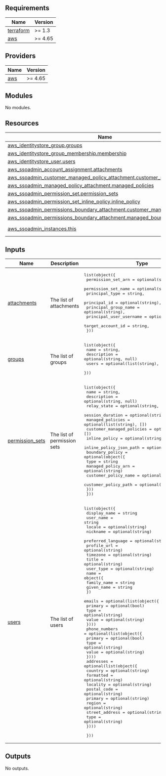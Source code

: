 <!-- BEGIN_TF_DOCS -->
## Requirements

| Name | Version |
|------|---------|
| <a name="requirement_terraform"></a> [terraform](#requirement\_terraform) | >= 1.3 |
| <a name="requirement_aws"></a> [aws](#requirement\_aws) | >= 4.65 |

## Providers

| Name | Version |
|------|---------|
| <a name="provider_aws"></a> [aws](#provider\_aws) | >= 4.65 |

## Modules

No modules.

## Resources

| Name | Type |
|------|------|
| [aws_identitystore_group.groups](https://registry.terraform.io/providers/hashicorp/aws/latest/docs/resources/identitystore_group) | resource |
| [aws_identitystore_group_membership.membership](https://registry.terraform.io/providers/hashicorp/aws/latest/docs/resources/identitystore_group_membership) | resource |
| [aws_identitystore_user.users](https://registry.terraform.io/providers/hashicorp/aws/latest/docs/resources/identitystore_user) | resource |
| [aws_ssoadmin_account_assignment.attachments](https://registry.terraform.io/providers/hashicorp/aws/latest/docs/resources/ssoadmin_account_assignment) | resource |
| [aws_ssoadmin_customer_managed_policy_attachment.customer_managed_policies](https://registry.terraform.io/providers/hashicorp/aws/latest/docs/resources/ssoadmin_customer_managed_policy_attachment) | resource |
| [aws_ssoadmin_managed_policy_attachment.managed_policies](https://registry.terraform.io/providers/hashicorp/aws/latest/docs/resources/ssoadmin_managed_policy_attachment) | resource |
| [aws_ssoadmin_permission_set.permission_sets](https://registry.terraform.io/providers/hashicorp/aws/latest/docs/resources/ssoadmin_permission_set) | resource |
| [aws_ssoadmin_permission_set_inline_policy.inline_policy](https://registry.terraform.io/providers/hashicorp/aws/latest/docs/resources/ssoadmin_permission_set_inline_policy) | resource |
| [aws_ssoadmin_permissions_boundary_attachment.customer_managed_boundary](https://registry.terraform.io/providers/hashicorp/aws/latest/docs/resources/ssoadmin_permissions_boundary_attachment) | resource |
| [aws_ssoadmin_permissions_boundary_attachment.managed_boundary](https://registry.terraform.io/providers/hashicorp/aws/latest/docs/resources/ssoadmin_permissions_boundary_attachment) | resource |
| [aws_ssoadmin_instances.this](https://registry.terraform.io/providers/hashicorp/aws/latest/docs/data-sources/ssoadmin_instances) | data source |

## Inputs

| Name | Description | Type | Default | Required |
|------|-------------|------|---------|:--------:|
| <a name="input_attachments"></a> [attachments](#input\_attachments) | The list of attachments | <pre>list(object({<br>    permission_set_arn      = optional(string),<br>    permission_set_name     = optional(string),<br>    principal_type          = string,<br>    principal_id            = optional(string),<br>    principal_group_name    = optional(string),<br>    principal_user_username = optional(string),<br>    target_account_id       = string,<br>  }))</pre> | `[]` | no |
| <a name="input_groups"></a> [groups](#input\_groups) | The list of groups | <pre>list(object({<br>    name        = string,<br>    description = optional(string, null)<br>    users       = optional(list(string), [])<br>  }))</pre> | `[]` | no |
| <a name="input_permission_sets"></a> [permission\_sets](#input\_permission\_sets) | The list of permission sets | <pre>list(object({<br>    name                      = string,<br>    description               = optional(string, null)<br>    relay_state               = optional(string, null)<br>    session_duration          = optional(string, "PT1H")<br>    managed_policies          = optional(list(string), [])<br>    customer_managed_policies = optional(any, [])<br>    inline_policy             = optional(string, null)<br>    inline_policy_json_path   = optional(string, null)<br>    boundary_policy = optional(object({<br>      type                 = string<br>      managed_policy_arn   = optional(string)<br>      customer_policy_name = optional(string)<br>      customer_policy_path = optional(string)<br>    }))<br>  }))</pre> | `[]` | no |
| <a name="input_users"></a> [users](#input\_users) | The list of users | <pre>list(object({<br>    display_name       = string<br>    user_name          = string<br>    locale             = optional(string)<br>    nickname           = optional(string)<br>    preferred_language = optional(string)<br>    profile_url        = optional(string)<br>    timezone           = optional(string)<br>    title              = optional(string)<br>    user_type          = optional(string)<br>    name = object({<br>      family_name = string<br>      given_name  = string<br>    })<br>    emails = optional(list(object({<br>      primary = optional(bool)<br>      type    = optional(string)<br>      value   = optional(string)<br>    })))<br>    phone_numbers = optional(list(object({<br>      primary = optional(bool)<br>      type    = optional(string)<br>      value   = optional(string)<br>    })))<br>    addresses = optional(list(object({<br>      country        = optional(string)<br>      formatted      = optional(string)<br>      locality       = optional(string)<br>      postal_code    = optional(string)<br>      primary        = optional(string)<br>      region         = optional(string)<br>      street_address = optional(string)<br>      type           = optional(string)<br>    })))<br><br>  }))</pre> | `[]` | no |

## Outputs

No outputs.
<!-- END_TF_DOCS -->